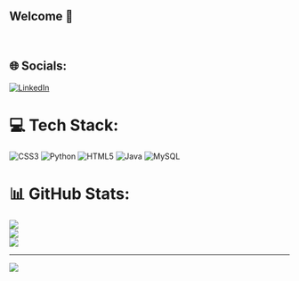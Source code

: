 ## Welcome 👋

<br clear="both">

###


## 🌐 Socials:
[![LinkedIn](https://img.shields.io/badge/LinkedIn-%230077B5.svg?logo=linkedin&logoColor=white)](https://linkedin.com/in/https://www.linkedin.com/in/guilherme-ramaldes/) 

# 💻 Tech Stack:
![CSS3](https://img.shields.io/badge/css3-%231572B6.svg?style=flat&logo=css3&logoColor=white) ![Python](https://img.shields.io/badge/python-3670A0?style=flat&logo=python&logoColor=ffdd54) ![HTML5](https://img.shields.io/badge/html5-%23E34F26.svg?style=flat&logo=html5&logoColor=white) ![Java](https://img.shields.io/badge/java-%23ED8B00.svg?style=flat&logo=openjdk&logoColor=white) ![MySQL](https://img.shields.io/badge/mysql-4479A1.svg?style=flat&logo=mysql&logoColor=white)
# 📊 GitHub Stats:
![](https://github-readme-stats.vercel.app/api?username=Otkk&theme=dark&hide_border=true&include_all_commits=false&count_private=false)<br/>
![](https://github-readme-streak-stats.herokuapp.com/?user=Otkk&theme=dark&hide_border=true)<br/>
![](https://github-readme-stats.vercel.app/api/top-langs/?username=Otkk&theme=dark&hide_border=true&include_all_commits=false&count_private=false&layout=compact)

---
[![](https://visitcount.itsvg.in/api?id=Otkk&icon=0&color=12)](https://visitcount.itsvg.in)

<!-- Proudly created with GPRM ( https://gprm.itsvg.in ) -->

